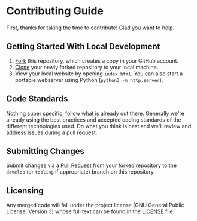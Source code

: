 # Contributing Guide

First, thanks for taking the time to contribute! Glad you want to help.

## Getting Started With Local Development

1. [Fork](https://docs.github.com/en/free-pro-team@latest/github/getting-started-with-github/fork-a-repo) this repository, which creates a copy in your GitHub account.
2. [Clone](https://docs.github.com/en/free-pro-team@latest/github/creating-cloning-and-archiving-repositories/cloning-a-repository) your newly forked repository to your local machine.
3. View your local website by opening `index.html`. You can also start a portable webserver using Python (`python3 -m http.server`).

## Code Standards

Nothing super specific, follow what is already out there. Generally we're already using the best practices and accepted coding standards of the different technologies used. Do what you think is best and we'll review and address issues during a pull request.

## Submitting Changes

Submit changes via a [Pull Request](https://docs.github.com/en/free-pro-team@latest/github/collaborating-with-issues-and-pull-requests/creating-a-pull-request) from your forked repository to the `develop` (or `tooling` if appropriate) branch on this repository.

## Licensing

Any merged code will fall under the project license (GNU General Public License, Version 3) whose full text can be found in the [LICENSE](./LICENSE) file.
